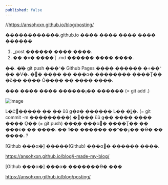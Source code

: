 ```yaml
---
published: false
---
```

//https://ansohxxn.github.io/blog/posting/

�����������̵�.github.io ���� ���� ���� ���� ������

1. _post ������ ���� ����.
2. �� �ӿ� ����Ʈ .md ������ ���� ����.

�̴�. �̸� git push ���־� Github Pages ���� ������ �÷��־�� �Ѵ�. �׷� ���� �� ���α� �������� ����Ʈ�� �ö�� ���� Ȯ���� �� ���� ���̴�.


��� ���� ���� ������¡�� ������ (= git add .)

![image](https://github.com/softkleenex/softkleenex.github.io/assets/92619941/c96be902-b974-4f8e-918e-79c85e2744fd)

Ŀ�Ը޼����� �� �� üũ ǥ�ø� ������ Ŀ�� �ȴ�. (= git commit -m ���������)
�׸��� üũ ǥ�� ���� ���� ���� Ǫ�� (= git push) ���ָ� ���α׿� ����Ʈ�� �� ���ε� �� ���̴�. �ּ� 1�� ������ ��ٷ��־�� �ϴ� �� ����. ?



[Github ���α�] �����(Github) ���α׸� ������ ����.

https://ansohxxn.github.io/blog/i-made-my-blog/



[Github ���α�] ���α� �������ϴ� ���

https://ansohxxn.github.io/blog/posting/